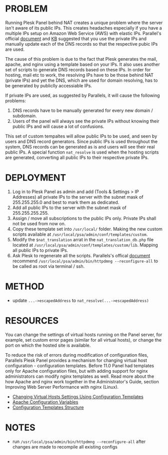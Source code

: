 PROBLEM
=======
Running Plesk Panel behind NAT creates a unique problem where the server isn't aware of its public IPs. This creates headaches especially if you have a multiple IPs setup on Amazon Web Service (AWS) with elastic IPs. Parallel's official [document](http://download1.parallels.com/Plesk/PP11/11.5/Doc/en-US/online/plesk-administrator-guide/index.htm?fileName=64949.htm) and [KB](http://kb.parallels.com/1984) suggested that you use the private IPs and manually update each of the DNS records so that the respective pubic IPs are used.

The cause of this problem is due to the fact that Plesk generates the mail, apache, and nginx using a template based on your IPs. It also uses another set of scripts to generate DNS records based on these IPs. In order for hosting, mail etc to work, the resolving IPs have to be those behind NAT (private IPs) and yet the DNS, which are used for domain resolving, has to be generated by publiclly accessiable IPs.

If private IPs are used, as suggested by Parallels, it will cause the following problems:

1. DNS records have to be manually generated for every new domain / subdomain.
2. Users of the panel will always see the private IPs without knowing their public IPs and will cause a lot of confusions.

This set of custom tempaltes will allow public IPs to be used, and seen by users and DNS record generators. Since public IPs is used throughout the system, DNS records can be generated as is and users will see their real public IPs. A special function ```nat_resolve``` is used when the hosting scripts are generated, converting all public IPs to their respective private IPs.

DEPLOYMENT
==========
1. Log in to Plesk Panel as admin and add (Tools & Settings > IP Addresses) all private IPs to the server with the subnet mask of 255.255.255.0 and best to mark them as dedicated.
2. Add all public IPs to the server with the subnet mask of 255.255.255.255.
3. Assign / move all subscriptions to the public IPs only. Private IPs shall not be used from now on.
4. Copy these template set into ```/usr/local/``` folder. Making the new custom scripts available at ```/usr/local/psa/admin/conf/templates/custom```.
5. Modify the ```$nat_translation``` arrat in the ```nat_translation_db.php``` file located at ```/usr/local/psa/admin/conf/templates/custom/lib```. Mapping all public IPs to private IPs.
6. Ask Plesk to regenerate all the scripts. Parallels's offical [document](http://download1.parallels.com/Plesk/PP11/11.0/Doc/en-US/online/plesk-linux-advanced-administration-guide/index.htm?fileName=68693.htm) recommend ```/usr/local/psa/admin/bin/httpdmng --reconfigure-all``` to be called as root via terminal / ssh.

METHOD
======
* update ```...->escapedAddress``` to ```nat_resolve(...->escapedAddress)```

RESOURCES
=========
You can change the settings of virtual hosts running on the Panel server, for example, set custom error pages (similar for all virtual hosts), or change the port on which the hosted site is available.

To reduce the risk of errors during modification of configuration files, Parallels Plesk Panel provides a mechanism for changing virtual host configuration - configuration templates. Before 11.0 Panel had templates only for Apache configuration files, but with adding support for nginx administrators can modify nginx templates as well. Read more about the how Apache and nginx work together in the Administrator's Guide, section Improving Web Server Performance with nginx (Linux).

* [Changing Virtual Hosts Settings Using Configuration Templates](http://download1.parallels.com/Plesk/PP11/11.0/Doc/en-US/online/plesk-linux-advanced-administration-guide/index.htm?fileName=68693.htm)
* [Apache Configuration Variables](http://download1.parallels.com/Plesk/PP11/11.0/Doc/en-US/online/plesk-linux-advanced-administration-guide/index.htm?fileName=68713.htm)
* [Configuration Templates Structure](http://download1.parallels.com/Plesk/PP11/11.0/Doc/en-US/online/plesk-linux-advanced-administration-guide/index.htm?fileName=68820.htm)

NOTES
=====
* run ```/usr/local/psa/admin/bin/httpdmng --reconfigure-all``` after changes are made to recompile all existing configs